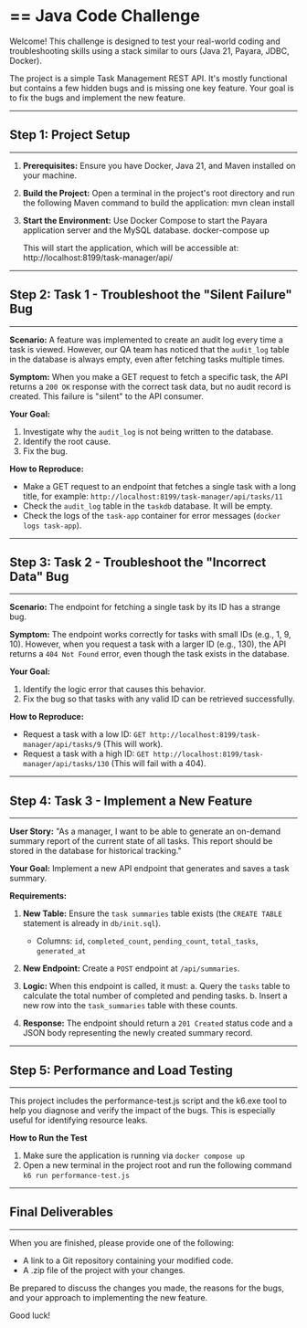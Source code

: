 ==
Java Code Challenge
==

Welcome! This challenge is designed to test your real-world coding and
troubleshooting skills using a stack similar to ours (Java 21, Payara, JDBC, Docker).

The project is a simple Task Management REST API. It's mostly functional but
contains a few hidden bugs and is missing one key feature. Your goal is to
fix the bugs and implement the new feature.

--------------------------------------------------------------------------------
## Step 1: Project Setup
--------------------------------------------------------------------------------

1.  **Prerequisites:** Ensure you have Docker, Java 21, and Maven installed on your machine.

2.  **Build the Project:** Open a terminal in the project's root directory and run the
    following Maven command to build the application:
    mvn clean install

3.  **Start the Environment:** Use Docker Compose to start the Payara application
    server and the MySQL database.
    docker-compose up

    This will start the application, which will be accessible at:
    http://localhost:8199/task-manager/api/

--------------------------------------------------------------------------------
## Step 2: Task 1 - Troubleshoot the "Silent Failure" Bug
--------------------------------------------------------------------------------

**Scenario:**
A feature was implemented to create an audit log every time a task is viewed.
However, our QA team has noticed that the `audit_log` table in the database
is always empty, even after fetching tasks multiple times.

**Symptom:**
When you make a GET request to fetch a specific task, the API returns a `200 OK`
response with the correct task data, but no audit record is created. This
failure is "silent" to the API consumer.

**Your Goal:**
1.  Investigate why the `audit_log` is not being written to the database.
2.  Identify the root cause.
3.  Fix the bug.

**How to Reproduce:**
- Make a GET request to an endpoint that fetches a single task with a long title,
  for example: `http://localhost:8199/task-manager/api/tasks/11`
- Check the `audit_log` table in the `taskdb` database. It will be empty.
- Check the logs of the `task-app` container for error messages (`docker logs task-app`).

--------------------------------------------------------------------------------
## Step 3: Task 2 - Troubleshoot the "Incorrect Data" Bug
--------------------------------------------------------------------------------

**Scenario:**
The endpoint for fetching a single task by its ID has a strange bug.

**Symptom:**
The endpoint works correctly for tasks with small IDs (e.g., 1, 9, 10). However,
when you request a task with a larger ID (e.g., 130), the API returns a
`404 Not Found` error, even though the task exists in the database.

**Your Goal:**
1.  Identify the logic error that causes this behavior.
2.  Fix the bug so that tasks with any valid ID can be retrieved successfully.

**How to Reproduce:**
- Request a task with a low ID: `GET http://localhost:8199/task-manager/api/tasks/9` (This will work).
- Request a task with a high ID: `GET http://localhost:8199/task-manager/api/tasks/130` (This will fail with a 404).

--------------------------------------------------------------------------------
## Step 4: Task 3 - Implement a New Feature
--------------------------------------------------------------------------------

**User Story:**
"As a manager, I want to be able to generate an on-demand summary report of the
current state of all tasks. This report should be stored in the database for
historical tracking."

**Your Goal:**
Implement a new API endpoint that generates and saves a task summary.

**Requirements:**
1.  **New Table:** Ensure the `task summaries` table exists (the `CREATE TABLE`
    statement is already in `db/init.sql`).
    - Columns: `id`, `completed_count`, `pending_count`, `total_tasks`, `generated_at`

2.  **New Endpoint:** Create a `POST` endpoint at `/api/summaries`.

3.  **Logic:** When this endpoint is called, it must:
    a. Query the `tasks` table to calculate the total number of completed and
       pending tasks.
    b. Insert a new row into the `task_summaries` table with these counts.

4.  **Response:** The endpoint should return a `201 Created` status code and a JSON
    body representing the newly created summary record.
	
--------------------------------------------------------------------------------
## Step 5: Performance and Load Testing
--------------------------------------------------------------------------------

This project includes the performance-test.js script and the k6.exe tool to
help you diagnose and verify the impact of the bugs. This is especially useful
for identifying resource leaks.

**How to Run the Test**
1.	Make sure the application is running via `docker compose up`
2.	Open a new terminal in the project root and run the following command `k6 run performance-test.js`

--------------------------------------------------------------------------------
## Final Deliverables
--------------------------------------------------------------------------------

When you are finished, please provide one of the following:
- A link to a Git repository containing your modified code.
- A .zip file of the project with your changes.

Be prepared to discuss the changes you made, the reasons for the bugs, and your
approach to implementing the new feature.

Good luck!